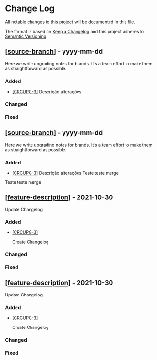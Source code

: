 # Change Log
All notable changes to this project will be documented in this file.
 
The format is based on [Keep a Changelog](http://keepachangelog.com/)
and this project adheres to [Semantic Versioning](http://semver.org/).

## [<a href="link merge">source-branch</a>] - yyyy-mm-dd
 
Here we write upgrading notes for brands. It's a team effort to make them as
straightforward as possible.
 
### Added
- <a href="link historia">[CRCUPG-3]</a>
  Descrição alterações
  
 
### Changed

### Fixed
## [<a href="link merge">source-branch</a>] - yyyy-mm-dd
 
Here we write upgrading notes for brands. It's a team effort to make them as
straightforward as possible.
 
### Added
- <a href="link historia">[CRCUPG-3]</a>
  Descrição alterações
  Teste teste merge

Teste teste merge



## [<a href="link merge">feature-description</a>] - 2021-10-30
 
Update Changelog
 
### Added
- <a href="link historia">[CRCUPG-3]</a>
  Create Changelog
  
 
### Changed

### Fixed




## [<a href="link merge">feature-description</a>] - 2021-10-30
 
Update Changelog
 
### Added
- <a href="link historia">[CRCUPG-3]</a>
  Create Changelog
  
 
### Changed

### Fixed


